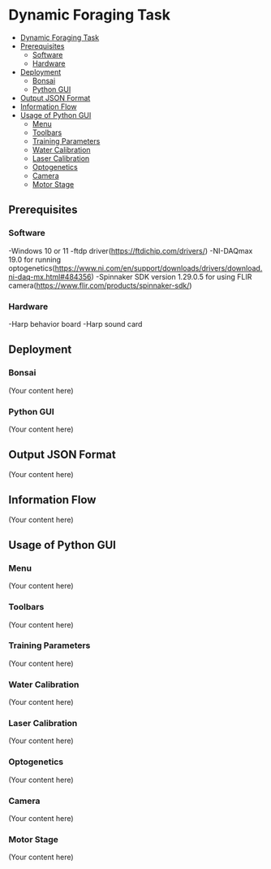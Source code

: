 # Dynamic Foraging Task
- [Dynamic Foraging Task](#dynamic-foraging-task)
- [Prerequisites](#prerequisites)
  - [Software](#Software)
  - [Hardware](#Hardware)
- [Deployment](#deployment)
  - [Bonsai](#bonsai)
  - [Python GUI](#python-gui)
- [Output JSON Format](#output-json-format)
- [Information Flow](#information-flow)
- [Usage of Python GUI](#usage-of-python-gui)
  - [Menu](#menu)
  - [Toolbars](#toolbars)
  - [Training Parameters](#training-parameters)
  - [Water Calibration](#water-calibration)
  - [Laser Calibration](#laser-calibration)
  - [Optogenetics](#optogenetics)
  - [Camera](#camera)
  - [Motor Stage](#motor-stage)

## Prerequisites
### Software
-Windows 10 or 11
-ftdp driver(https://ftdichip.com/drivers/)
-NI-DAQmax 19.0 for running optogenetics(https://www.ni.com/en/support/downloads/drivers/download.ni-daq-mx.html#484356)
-Spinnaker SDK version 1.29.0.5 for using FLIR camera(https://www.flir.com/products/spinnaker-sdk/)
### Hardware
-Harp behavior board
-Harp sound card
## Deployment

### Bonsai

(Your content here)

### Python GUI

(Your content here)

## Output JSON Format

(Your content here)

## Information Flow

(Your content here)

## Usage of Python GUI

### Menu

(Your content here)

### Toolbars

(Your content here)

### Training Parameters

(Your content here)

### Water Calibration

(Your content here)

### Laser Calibration

(Your content here)

### Optogenetics

(Your content here)

### Camera

(Your content here)

### Motor Stage

(Your content here)
